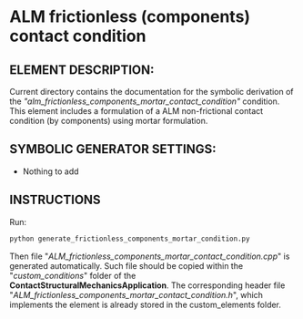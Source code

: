 # ALM frictionless (components) contact condition

## ELEMENT DESCRIPTION:
Current directory contains the documentation for the symbolic derivation of the _"alm_frictionless_components_mortar_contact_condition"_ condition. This element includes a formulation of a ALM non-frictional contact condition (by components) using mortar formulation.

## SYMBOLIC GENERATOR SETTINGS:
* Nothing to add

## INSTRUCTIONS
Run:
~~~py
python generate_frictionless_components_mortar_condition.py
~~~
Then  file "_ALM_frictionless_components_mortar_contact_condition.cpp_" is generated automatically. Such file should be copied within the "_custom_conditions_" folder of the
**ContactStructuralMechanicsApplication**. The corresponding header file "_ALM_frictionless_components_mortar_contact_condition.h_", which implements the element is already stored in the custom_elements folder.
